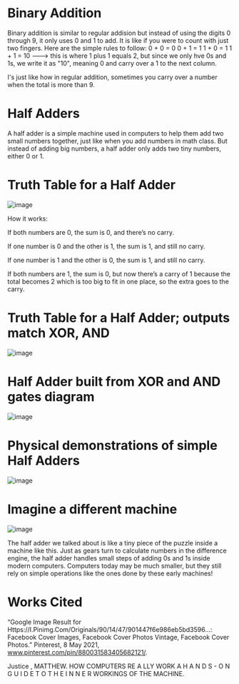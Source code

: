 # Binary Addition
Binary addition is similar to regular addision but instead of using the digits 0 through 9, it only uses 0 and 1 to add. It is like if you were to count with just two fingers. Here are the simple rules to follow:
0 + 0 = 0
0 + 1 = 1
1 + 0 = 1
1 + 1 = 10 ---> this is where 1 plus 1 equals 2, but since we only hve 0s and 1s, we write it as "10", meaning 0 and carry over a 1 to the next column.

I's just like how in regular addition, sometimes you carry over a number when the total is more than 9.

# Half Adders

A half adder is a simple machine used in computers to help them add two small numbers together, just like when you add numbers in math class. But instead of adding big numbers, a half adder only adds two tiny numbers, either 0 or 1.

# Truth Table for a Half Adder
![image](https://github.com/user-attachments/assets/ef59a861-5eee-41c1-bac5-63e2d5e80b80)

How it works:

If both numbers are 0, the sum is 0, and there’s no carry.

If one number is 0 and the other is 1, the sum is 1, and still no carry.

If one number is 1 and the other is 0, the sum is 1, and still no carry.

If both numbers are 1, the sum is 0, but now there’s a carry of 1 because the total becomes 2 which is too big to fit in one place, so the extra goes to the carry.

# Truth Table for a Half Adder; outputs match XOR, AND

![image](https://github.com/user-attachments/assets/9e1036ea-1dd9-4004-8fb1-63c1dd645d7c)

# Half Adder built from XOR and AND gates diagram

![image](https://github.com/user-attachments/assets/da4f415e-6827-490c-b7db-dfbb2855234f)

# Physical demonstrations of simple Half Adders

![image](https://github.com/user-attachments/assets/43fa5a4e-113d-4848-9bbe-21b9542b8f89)

# Imagine a different machine

![image](https://github.com/user-attachments/assets/9de0ecb8-b761-45f7-8dc2-e79f1d909843)

The half adder we talked about is like a tiny piece of the puzzle inside a machine like this. Just as gears turn to calculate numbers in the difference engine, the half adder handles small steps of adding 0s and 1s inside modern computers. Computers today may be much smaller, but they still rely on simple operations like the ones done by these early machines!

# Works Cited

“Google Image Result for Https://I.Pinimg.Com/Originals/90/14/47/901447f6e986eb5bd3596...: Facebook Cover Images, Facebook Cover Photos Vintage, Facebook Cover Photos.” Pinterest, 8 May 2021, www.pinterest.com/pin/880031583405682121/.

Justice , MATTHEW. HOW COMPUTERS RE A LLY WORK A H A N D S - O N G U I D E T O T H E I N N E R WORKINGS OF THE MACHINE.
